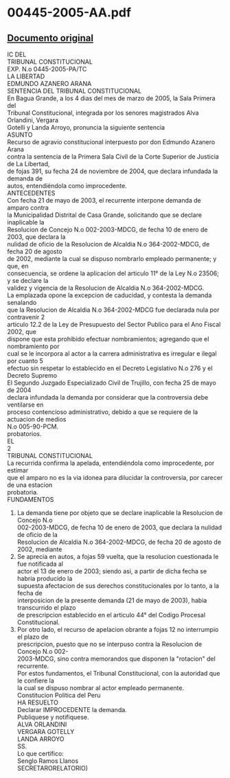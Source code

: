 
00445-2005-AA.pdf
=================
  
[Documento original](https://tc.gob.pe/jurisprudencia/2006/00445-2005-AA.pdf)  
---  
IC DEL  
TRIBUNAL CONSTITUCIONAL  
EXP. N.o 0445-2005-PA/TC  
LA LIBERTAD  
EDMUNDO AZANERO ARANA  
SENTENCIA DEL TRIBUNAL CONSTITUCIONAL  
En Bagua Grande, a los 4 dias del mes de marzo de 2005, la Sala Primera del  
Tribunal Constitucional, integrada por los senores magistrados Alva Orlandini, Vergara  
Gotelli y Landa Arroyo, pronuncia la siguiente sentencia  
ASUNTO  
Recurso de agravio constitucional interpuesto por don Edmundo Azanero Arana  
contra la sentencia de la Primera Sala Civil de la Corte Superior de Justicia de La Libertad,  
de fojas 391, su fecha 24 de noviembre de 2004, que declara infundada la demanda de  
autos, entendiéndola como improcedente.  
ANTECEDENTES  
Con fecha 21 de mayo de 2003, el recurrente interpone demanda de amparo contra  
la Municipalidad Distrital de Casa Grande, solicitando que se declare inaplicable la  
Resolucion de Concejo N.o 002-2003-MDCG, de fecha 10 de enero de 2003, que declara la  
nulidad de oficio de la Resolucion de Alcaldia N.o 364-2002-MDCG, de fecha 20 de agosto  
de 2002, mediante la cual se dispuso nombrarlo empleado permanente; y que, en  
consecuencia, se ordene la aplicacion del articulo 11° de la Ley N.o 23506; y se declare la  
validez y vigencia de la Resolucion de Alcaldia N.o 364-2002-MDCG.  
La emplazada opone la excepcion de caducidad, y contesta la demanda senalando  
que la Resolucion de Alcaldia N.o 364-2002-MDCG fue declarada nula por contravenir 2  
articulo 12.2 de la Ley de Presupuesto del Sector Publico para el Ano Fiscal 2002, que  
dispone que esta prohibido efectuar nombramientos; agregando que el nombramiento por  
cual se le incorpora al actor a la carrera administrativa es irregular e ilegal por cuanto 5  
efectuo sin respetar lo establecido en el Decreto Legislativo N.o 276 y el Decreto Supremo  
El Segundo Juzgado Especializado Civil de Trujillo, con fecha 25 de mayo de 2004  
declara infundada la demanda por considerar que la controversia debe ventilarse en  
proceso contencioso administrativo, debido a que se requiere de la actuacion de medios  
N.o 005-90-PCM.  
probatorios.  
EL  
2  
TRIBUNAL CONSTITUCIONAL  
La recurrida confirma la apelada, entendiéndola como improcedente, por estimar  
que el amparo no es la via idonea para dilucidar la controversia, por carecer de una estacion  
probatoria.  
FUNDAMENTOS  
1. La demanda tiene por objeto que se declare inaplicable la Resolucion de Concejo N.o  
002-2003-MDCG, de fecha 10 de enero de 2003, que declara la nulidad de oficio de la  
Resolucion de Alcaldia N.o 364-2002-MDCG, de fecha 20 de agosto de 2002, mediante  
2. Se aprecia en autos, a fojas 59 vuelta, que la resolucion cuestionada le fue notificada al  
actor el 13 de enero de 2003; siendo asi, a partir de dicha fecha se habria producido la  
supuesta afectacion de sus derechos constitucionales por lo tanto, a la fecha de  
interposicion de la presente demanda (21 de mayo de 2003), habia transcurrido el plazo  
de prescripcion establecido en el articulo 44° del Codigo Procesal Constitucional.  
3. Por otro lado, el recurso de apelacion obrante a fojas 12 no interrumpio el plazo de  
prescripcion, puesto que no se interpuso contra la Resolucion de Concejo N.o 002-  
2003-MDCG, sino contra memorandos que disponen la "rotacion" del recurrente.  
Por estos fundamentos, el Tribunal Constitucional, con la autoridad que le confiere la  
la cual se dispuso nombrar al actor empleado permanente.  
Constitucion Politica del Peru  
HA RESUELTO  
Declarar IMPROCEDENTE la demanda.  
Publiquese y notifiquese.  
ALVA ORLANDINI  
VERGARA GOTELLY  
LANDA ARROYO  
SS.  
Lo que certifico:  
Senglo Ramos Llanos  
SECRETARORELATORIO)